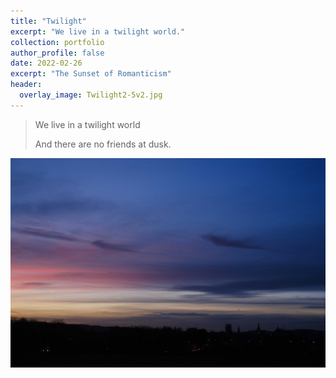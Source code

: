```yaml
---
title: "Twilight"
excerpt: "We live in a twilight world."
collection: portfolio
author_profile: false
date: 2022-02-26
excerpt: "The Sunset of Romanticism"
header:
  overlay_image: Twilight2-5v2.jpg
---
```


> We live in a twilight world
>
> And there are no friends at dusk.

<img src='/images/20220226/Twilight2.jpg'>